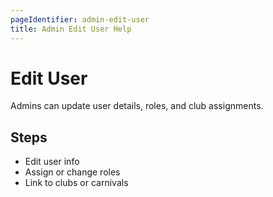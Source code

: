 ```yaml
---
pageIdentifier: admin-edit-user
title: Admin Edit User Help
---
```


# Edit User

Admins can update user details, roles, and club assignments.

## Steps
- Edit user info
- Assign or change roles
- Link to clubs or carnivals

